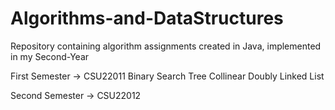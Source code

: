 # Algorithms-and-DataStructures
Repository containing algorithm assignments created in Java, implemented in my Second-Year

First Semester -> CSU22011
  Binary Search Tree
  Collinear 
  Doubly Linked List

Second Semester -> CSU22012
